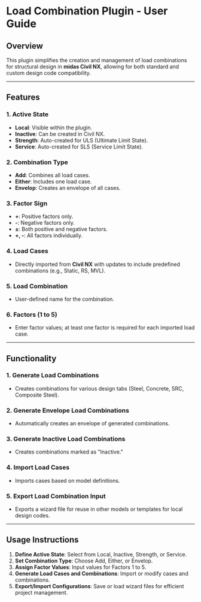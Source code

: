 <!-- ![](https://hubs.ly/Q02hxwP10) -->

# Load Combination Plugin - User Guide

## Overview

This plugin simplifies the creation and management of load combinations for structural design in **midas Civil NX**, allowing for both standard and custom design code compatibility.

---

## Features

### 1. Active State

- **Local**: Visible within the plugin.
- **Inactive**: Can be created in Civil NX.
- **Strength**: Auto-created for ULS (Ultimate Limit State).
- **Service**: Auto-created for SLS (Service Limit State).

### 2. Combination Type

- **Add**: Combines all load cases.
- **Either**: Includes one load case.
- **Envelop**: Creates an envelope of all cases.

### 3. Factor Sign

- **+**: Positive factors only.
- **-**: Negative factors only.
- **±**: Both positive and negative factors.
- **+, -**: All factors individually.

### 4. Load Cases

- Directly imported from **Civil NX** with updates to include predefined combinations (e.g., Static, RS, MVL).

### 5. Load Combination

- User-defined name for the combination.

### 6. Factors (1 to 5)

- Enter factor values; at least one factor is required for each imported load case.

---

## Functionality

### 1. Generate Load Combinations

- Creates combinations for various design tabs (Steel, Concrete, SRC, Composite Steel).

### 2. Generate Envelope Load Combinations

- Automatically creates an envelope of generated combinations.

### 3. Generate Inactive Load Combinations

- Creates combinations marked as "Inactive."

### 4. Import Load Cases

- Imports cases based on model definitions.

### 5. Export Load Combination Input

- Exports a wizard file for reuse in other models or templates for local design codes.

---

## Usage Instructions

1. **Define Active State**: Select from Local, Inactive, Strength, or Service.
2. **Set Combination Type**: Choose Add, Either, or Envelop.
3. **Assign Factor Values**: Input values for Factors 1 to 5.
4. **Generate Load Cases and Combinations**: Import or modify cases and combinations.
5. **Export/Import Configurations**: Save or load wizard files for efficient project management.
